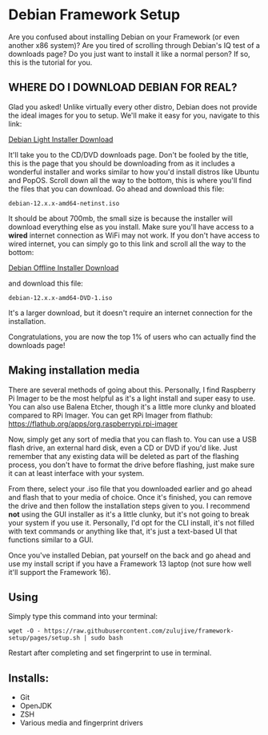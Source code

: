# Debian Framework Setup
Are you confused about installing Debian on your Framework (or even another x86 system)? Are you tired of scrolling through Debian's IQ test of a downloads page? Do you just want to install it like a normal person? If so, this is the tutorial for you.

## WHERE DO I DOWNLOAD DEBIAN FOR REAL?
Glad you asked! Unlike virtually every other distro, Debian does not provide the ideal images for you to setup. We'll make it easy for you, navigate to this link:

[Debian Light Installer Download](https://cdimage.debian.org/debian-cd/current/amd64/iso-cd/)

It'll take you to the CD/DVD downloads page. Don't be fooled by the title, this is the page that you should be downloading from as it includes a wonderful installer and works similar to how you'd install distros like Ubuntu and PopOS. Scroll down all the way to the bottom, this is where you'll find the files that you can download.
Go ahead and download this file:
```
debian-12.x.x-amd64-netinst.iso
```
It should be about 700mb, the small size is because the installer will download everything else as you install. Make sure you'll have access to a **wired** internet connection as WiFi may not work. If you don't have access to wired internet, you can simply go to this link and scroll all the way to the bottom:

[Debian Offline Installer Download](https://cdimage.debian.org/debian-cd/current/amd64/iso-dvd/)

and download this file:
```
debian-12.x.x-amd64-DVD-1.iso
```
It's a larger download, but it doesn't require an internet connection for the installation.

Congratulations, you are now the top 1% of users who can actually find the downloads page!

## Making installation media
There are several methods of going about this. Personally, I find Raspberry Pi Imager to be the most helpful as it's a light install and super easy to use. You can also use Balena Etcher, though it's a little more clunky and bloated compared to RPi Imager.
You can get RPi Imager from flathub:
https://flathub.org/apps/org.raspberrypi.rpi-imager

Now, simply get any sort of media that you can flash to. You can use a USB flash drive, an external hard disk, even a CD or DVD if you'd like. Just remember that any existing data will be deleted as part of the flashing process, you don't have to format the drive before flashing, just make sure it can at least interface with your system.

From there, select your .iso file that you downloaded earlier and go ahead and flash that to your media of choice. Once it's finished, you can remove the drive and then follow the installation steps given to you. I recommend **not** using the GUI installer as it's a little clunky, but it's not going to break your system if you use it. Personally, I'd opt for the CLI install, it's not filled with text commands or anything like that, it's just a text-based UI that functions similar to a GUI.

Once you've installed Debian, pat yourself on the back and go ahead and use my install script if you have a Framework 13 laptop (not sure how well it'll support the Framework 16).

## Using
Simply type this command into your terminal:
```
wget -O - https://raw.githubusercontent.com/zulujive/framework-setup/pages/setup.sh | sudo bash
```
Restart after completing and set fingerprint to use in terminal.

## Installs:
- Git
- OpenJDK
- ZSH
- Various media and fingerprint drivers
